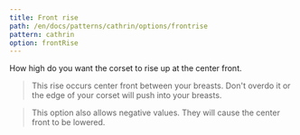 ```yaml
---
title: Front rise
path: /en/docs/patterns/cathrin/options/frontrise
pattern: cathrin
option: frontRise
---
```


How high do you want the corset to rise up at the center front.

> This rise occurs center front between your breasts. Don't overdo it or the edge of your corset will push into your breasts.
 
> This option also allows negative values. They will cause the center front to be lowered.
